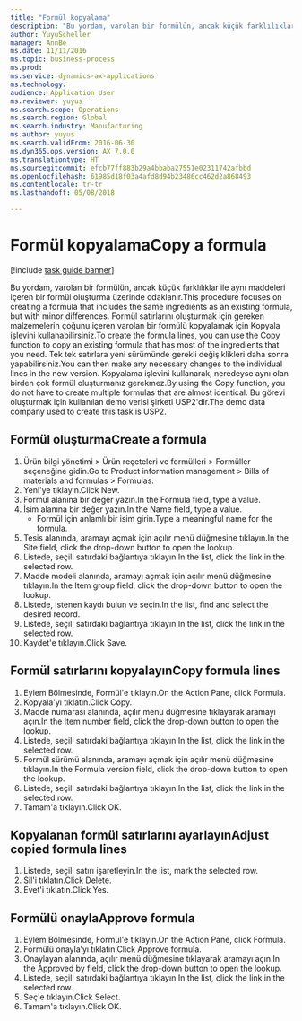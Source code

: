 ```yaml
--- 
title: "Formül kopyalama"
description: "Bu yordam, varolan bir formülün, ancak küçük farklılıklar ile aynı maddeleri içeren bir formül oluşturma üzerinde odaklanır."
author: YuyuScheller
manager: AnnBe
ms.date: 11/11/2016
ms.topic: business-process
ms.prod: 
ms.service: dynamics-ax-applications
ms.technology: 
audience: Application User
ms.reviewer: yuyus
ms.search.scope: Operations
ms.search.region: Global
ms.search.industry: Manufacturing
ms.author: yuyus
ms.search.validFrom: 2016-06-30
ms.dyn365.ops.version: AX 7.0.0
ms.translationtype: HT
ms.sourcegitcommit: efcb77ff883b29a4bbaba27551e02311742afbbd
ms.openlocfilehash: 61985d18f03a4afd8d94b23486cc462d2a868493
ms.contentlocale: tr-tr
ms.lasthandoff: 05/08/2018

---
```

# <a name="copy-a-formula"></a><span data-ttu-id="c133a-103">Formül kopyalama</span><span class="sxs-lookup"><span data-stu-id="c133a-103">Copy a formula</span></span>

[!include [task guide banner](../../includes/task-guide-banner.md)]

<span data-ttu-id="c133a-104">Bu yordam, varolan bir formülün, ancak küçük farklılıklar ile aynı maddeleri içeren bir formül oluşturma üzerinde odaklanır.</span><span class="sxs-lookup"><span data-stu-id="c133a-104">This procedure focuses on creating a formula that includes the same ingredients as an existing formula, but with minor differences.</span></span> <span data-ttu-id="c133a-105">Formül satırlarını oluşturmak için gereken malzemelerin çoğunu içeren varolan bir formülü kopyalamak için Kopyala işlevini kullanabilirsiniz.</span><span class="sxs-lookup"><span data-stu-id="c133a-105">To create the formula lines, you can use the Copy function to copy an existing formula that has most of the ingredients that you need.</span></span> <span data-ttu-id="c133a-106">Tek tek satırlara yeni sürümünde gerekli değişiklikleri daha sonra yapabilirsiniz.</span><span class="sxs-lookup"><span data-stu-id="c133a-106">You can then make any necessary changes to the individual lines in the new version.</span></span> <span data-ttu-id="c133a-107">Kopyalama işlevini kullanarak, neredeyse aynı olan birden çok formül oluşturmanız gerekmez.</span><span class="sxs-lookup"><span data-stu-id="c133a-107">By using the Copy function, you do not have to create multiple formulas that are almost identical.</span></span> <span data-ttu-id="c133a-108">Bu görevi oluşturmak için kullanılan demo verisi şirketi USP2'dir.</span><span class="sxs-lookup"><span data-stu-id="c133a-108">The demo data company used to create this task is USP2.</span></span>


## <a name="create-a-formula"></a><span data-ttu-id="c133a-109">Formül oluşturma</span><span class="sxs-lookup"><span data-stu-id="c133a-109">Create a formula</span></span>
1. <span data-ttu-id="c133a-110">Ürün bilgi yönetimi > Ürün reçeteleri ve formülleri > Formüller seçeneğine gidin.</span><span class="sxs-lookup"><span data-stu-id="c133a-110">Go to Product information management > Bills of materials and formulas > Formulas.</span></span>
2. <span data-ttu-id="c133a-111">Yeni'ye tıklayın.</span><span class="sxs-lookup"><span data-stu-id="c133a-111">Click New.</span></span>
3. <span data-ttu-id="c133a-112">Formül alanına bir değer yazın.</span><span class="sxs-lookup"><span data-stu-id="c133a-112">In the Formula field, type a value.</span></span>
4. <span data-ttu-id="c133a-113">İsim alanına bir değer yazın.</span><span class="sxs-lookup"><span data-stu-id="c133a-113">In the Name field, type a value.</span></span>
    * <span data-ttu-id="c133a-114">Formül için anlamlı bir isim girin.</span><span class="sxs-lookup"><span data-stu-id="c133a-114">Type a meaningful name for the formula.</span></span>  
5. <span data-ttu-id="c133a-115">Tesis alanında, aramayı açmak için açılır menü düğmesine tıklayın.</span><span class="sxs-lookup"><span data-stu-id="c133a-115">In the Site field, click the drop-down button to open the lookup.</span></span>
6. <span data-ttu-id="c133a-116">Listede, seçili satırdaki bağlantıya tıklayın.</span><span class="sxs-lookup"><span data-stu-id="c133a-116">In the list, click the link in the selected row.</span></span>
7. <span data-ttu-id="c133a-117">Madde modeli alanında, aramayı açmak için açılır menü düğmesine tıklayın.</span><span class="sxs-lookup"><span data-stu-id="c133a-117">In the Item group field, click the drop-down button to open the lookup.</span></span>
8. <span data-ttu-id="c133a-118">Listede, istenen kaydı bulun ve seçin.</span><span class="sxs-lookup"><span data-stu-id="c133a-118">In the list, find and select the desired record.</span></span>
9. <span data-ttu-id="c133a-119">Listede, seçili satırdaki bağlantıya tıklayın.</span><span class="sxs-lookup"><span data-stu-id="c133a-119">In the list, click the link in the selected row.</span></span>
10. <span data-ttu-id="c133a-120">Kaydet'e tıklayın.</span><span class="sxs-lookup"><span data-stu-id="c133a-120">Click Save.</span></span>

## <a name="copy-formula-lines"></a><span data-ttu-id="c133a-121">Formül satırlarını kopyalayın</span><span class="sxs-lookup"><span data-stu-id="c133a-121">Copy formula lines</span></span>
1. <span data-ttu-id="c133a-122">Eylem Bölmesinde, Formül'e tıklayın.</span><span class="sxs-lookup"><span data-stu-id="c133a-122">On the Action Pane, click Formula.</span></span>
2. <span data-ttu-id="c133a-123">Kopyala'yı tıklatın.</span><span class="sxs-lookup"><span data-stu-id="c133a-123">Click Copy.</span></span>
3. <span data-ttu-id="c133a-124">Madde numarası alanında, açılır menü düğmesine tıklayarak aramayı açın.</span><span class="sxs-lookup"><span data-stu-id="c133a-124">In the Item number field, click the drop-down button to open the lookup.</span></span>
4. <span data-ttu-id="c133a-125">Listede, seçili satırdaki bağlantıya tıklayın.</span><span class="sxs-lookup"><span data-stu-id="c133a-125">In the list, click the link in the selected row.</span></span>
5. <span data-ttu-id="c133a-126">Formül sürümü alanında, aramayı açmak için açılır menü düğmesine tıklayın.</span><span class="sxs-lookup"><span data-stu-id="c133a-126">In the Formula version field, click the drop-down button to open the lookup.</span></span>
6. <span data-ttu-id="c133a-127">Listede, seçili satırdaki bağlantıya tıklayın.</span><span class="sxs-lookup"><span data-stu-id="c133a-127">In the list, click the link in the selected row.</span></span>
7. <span data-ttu-id="c133a-128">Tamam'a tıklayın.</span><span class="sxs-lookup"><span data-stu-id="c133a-128">Click OK.</span></span>

## <a name="adjust-copied-formula-lines"></a><span data-ttu-id="c133a-129">Kopyalanan formül satırlarını ayarlayın</span><span class="sxs-lookup"><span data-stu-id="c133a-129">Adjust copied formula lines</span></span>
1. <span data-ttu-id="c133a-130">Listede, seçili satırı işaretleyin.</span><span class="sxs-lookup"><span data-stu-id="c133a-130">In the list, mark the selected row.</span></span>
2. <span data-ttu-id="c133a-131">Sil'i tıklatın.</span><span class="sxs-lookup"><span data-stu-id="c133a-131">Click Delete.</span></span>
3. <span data-ttu-id="c133a-132">Evet'i tıklatın.</span><span class="sxs-lookup"><span data-stu-id="c133a-132">Click Yes.</span></span>

## <a name="approve-formula"></a><span data-ttu-id="c133a-133">Formülü onayla</span><span class="sxs-lookup"><span data-stu-id="c133a-133">Approve formula</span></span>
1. <span data-ttu-id="c133a-134">Eylem Bölmesinde, Formül'e tıklayın.</span><span class="sxs-lookup"><span data-stu-id="c133a-134">On the Action Pane, click Formula.</span></span>
2. <span data-ttu-id="c133a-135">Formülü onayla’yı tıklatın.</span><span class="sxs-lookup"><span data-stu-id="c133a-135">Click Approve formula.</span></span>
3. <span data-ttu-id="c133a-136">Onaylayan alanında, açılır menü düğmesine tıklayarak aramayı açın.</span><span class="sxs-lookup"><span data-stu-id="c133a-136">In the Approved by field, click the drop-down button to open the lookup.</span></span>
4. <span data-ttu-id="c133a-137">Listede, seçili satırdaki bağlantıya tıklayın.</span><span class="sxs-lookup"><span data-stu-id="c133a-137">In the list, click the link in the selected row.</span></span>
5. <span data-ttu-id="c133a-138">Seç'e tıklayın.</span><span class="sxs-lookup"><span data-stu-id="c133a-138">Click Select.</span></span>
6. <span data-ttu-id="c133a-139">Tamam'a tıklayın.</span><span class="sxs-lookup"><span data-stu-id="c133a-139">Click OK.</span></span>


